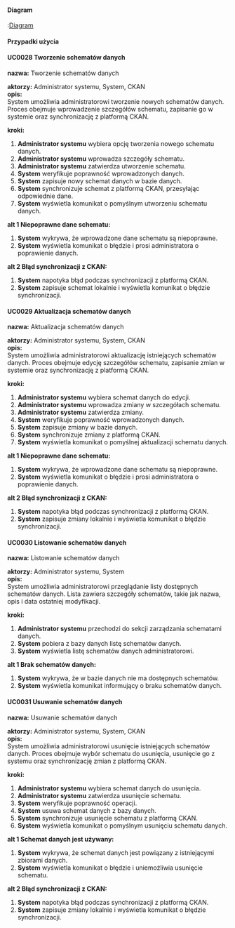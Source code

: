 #### Diagram

:[Diagram](diagram.puml)

#### Przypadki użycia


#### UC0028 Tworzenie schematów danych
**nazwa:** Tworzenie schematów danych

**aktorzy:** Administrator systemu, System, CKAN  
**opis:**  
System umożliwia administratorowi tworzenie nowych schematów danych. Proces obejmuje wprowadzenie szczegółów schematu, zapisanie go w systemie oraz synchronizację z platformą CKAN.  

**kroki:**  
1. **Administrator systemu** wybiera opcję tworzenia nowego schematu danych.  
2. **Administrator systemu** wprowadza szczegóły schematu.  
3. **Administrator systemu** zatwierdza utworzenie schematu.  
4. **System** weryfikuje poprawność wprowadzonych danych.
5. **System** zapisuje nowy schemat danych w bazie danych.
6. **System** synchronizuje schemat z platformą CKAN, przesyłając odpowiednie dane.
7. **System** wyświetla komunikat o pomyślnym utworzeniu schematu danych.  

**alt 1 Niepoprawne dane schematu:**  
1. **System** wykrywa, że wprowadzone dane schematu są niepoprawne.
2. **System** wyświetla komunikat o błędzie i prosi administratora o poprawienie danych.  

**alt 2 Błąd synchronizacji z CKAN:**  
1. **System** napotyka błąd podczas synchronizacji z platformą CKAN. 
2. **System** zapisuje schemat lokalnie i wyświetla komunikat o błędzie synchronizacji. 


#### UC0029 Aktualizacja schematów danych
**nazwa:** Aktualizacja schematów danych

**aktorzy:** Administrator systemu, System, CKAN  
**opis:**  
System umożliwia administratorowi aktualizację istniejących schematów danych. Proces obejmuje edycję szczegółów schematu, zapisanie zmian w systemie oraz synchronizację z platformą CKAN.  

**kroki:**  
1. **Administrator systemu** wybiera schemat danych do edycji.  
2. **Administrator systemu** wprowadza zmiany w szczegółach schematu.
3. **Administrator systemu** zatwierdza zmiany.  
4. **System** weryfikuje poprawność wprowadzonych danych.  
5. **System** zapisuje zmiany w bazie danych. 
6. **System** synchronizuje zmiany z platformą CKAN.  
7. **System** wyświetla komunikat o pomyślnej aktualizacji schematu danych.  

**alt 1 Niepoprawne dane schematu:**  
1. **System** wykrywa, że wprowadzone dane schematu są niepoprawne.  
2. **System** wyświetla komunikat o błędzie i prosi administratora o poprawienie danych.  

**alt 2 Błąd synchronizacji z CKAN:**  
1. **System** napotyka błąd podczas synchronizacji z platformą CKAN.  
2. **System** zapisuje zmiany lokalnie i wyświetla komunikat o błędzie synchronizacji. 


#### UC0030 Listowanie schematów danych
**nazwa:** Listowanie schematów danych

**aktorzy:** Administrator systemu, System  
**opis:**  
System umożliwia administratorowi przeglądanie listy dostępnych schematów danych. Lista zawiera szczegóły schematów, takie jak nazwa, opis i data ostatniej modyfikacji.  

**kroki:**  
1. **Administrator systemu** przechodzi do sekcji zarządzania schematami danych.  
2. **System** pobiera z bazy danych listę schematów danych.  
3. **System** wyświetla listę schematów danych administratorowi.  

**alt 1 Brak schematów danych:**  
1. **System** wykrywa, że w bazie danych nie ma dostępnych schematów.  
2. **System** wyświetla komunikat informujący o braku schematów danych.  


#### UC0031 Usuwanie schematów danych
**nazwa:** Usuwanie schematów danych

**aktorzy:** Administrator systemu, System, CKAN  
**opis:**  
System umożliwia administratorowi usunięcie istniejących schematów danych. Proces obejmuje wybór schematu do usunięcia, usunięcie go z systemu oraz synchronizację zmian z platformą CKAN.  

**kroki:**
1. **Administrator systemu** wybiera schemat danych do usunięcia.  
2. **Administrator systemu** zatwierdza usunięcie schematu.  
3. **System** weryfikuje poprawność operacji.  
4. **System** usuwa schemat danych z bazy danych.  
5. **System** synchronizuje usunięcie schematu z platformą CKAN.  
6. **System** wyświetla komunikat o pomyślnym usunięciu schematu danych.  

**alt 1 Schemat danych jest używany:**  
1. **System** wykrywa, że schemat danych jest powiązany z istniejącymi zbiorami danych.  
2. **System** wyświetla komunikat o błędzie i uniemożliwia usunięcie schematu.  

**alt 2 Błąd synchronizacji z CKAN:**  
1. **System** napotyka błąd podczas synchronizacji z platformą CKAN.  
2. **System** zapisuje zmiany lokalnie i wyświetla komunikat o błędzie synchronizacji.